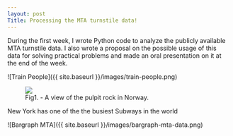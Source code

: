 ```yaml
---
layout: post
Title: Processing the MTA turnstile data!
---
```


During the first week, I wrote Python code to analyze the publicly available MTA turnstile data.
I also wrote a proposal on the possible usage of this data for solving practical problems and made
an oral presentation on it at the end of the week.

![Train People]({{ site.baseurl }}/images/train-people.png)

<figure>
  <img src="{{ site.baseurl }}/images/bargraph-mta-data.png">
  <figcaption>Fig1. - A view of the pulpit rock in Norway.</figcaption>
</figure>

New York has one of the the busiest Subways in the world

![Bargraph MTA]({{ site.baseurl }}/images/bargraph-mta-data.png)